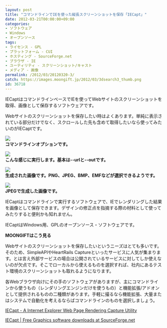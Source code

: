 ```yaml
---
layout: post
title: "コマンドラインでIEを使った縦長スクリーンショットを保存「IECapt」"
date: 2012-03-21T00:00:00+09:00
categories:
- ソフトウェア
- Windows
- オープンソース
tags: 
- ライセンス - GPL
- プラットフォーム - CUI
- ホスティング - SourceForge.net
- ブラウザ - IE
- ユーティリティ - スクリーンショット/キャスト
- メディア - 画像
permalink: /2012/03/20120320-3/
catch: https://images.moongift.jp/2012/03/3dsearch3_thumb.png
id: 36718
---
```

IECaptはコマンドラインベースでIEを使ってWebサイトのスクリーンショットを取得、画像として保存するソフトウェアです。

  
<!--more-->  

Webサイトのスクリーンショットを保存したい時はよくあります。単純に表示されている部分だけでなく、スクロールした先も含めて取得したいなら使ってみたいのがIECaptです。

  

[![](https://images.moongift.jp/2012/03/3dsearch1_thumb.png)](https://images.moongift.jp/2012/03/3dsearch1.png)  
**コマンドラインオプションです。**

  

[![](https://images.moongift.jp/2012/03/3dsearch2_thumb.png)](https://images.moongift.jp/2012/03/3dsearch2.png)  
**こんな感じに実行します。基本は--urlと--outです。**

  

[![](https://images.moongift.jp/2012/03/3dsearch3_thumb.png)](https://images.moongift.jp/2012/03/3dsearch3.png)  
**生成された画像です。PNG、JPEG、BMP、EMFなどが選択できるようです。**

  

[![](https://images.moongift.jp/2012/03/3dsearch4_thumb.png)](https://images.moongift.jp/2012/03/3dsearch4.png)  
**JPEGで生成した画像です。**

  

IECaptはコマンドラインで実行するソフトウェアで、IEでレンダリングした結果を画像として保存できます。デザインの修正点を指摘する際の材料として使ってみたりすると便利かも知れません。

  

IECaptはWindows用、GPLのオープンソース・ソフトウェアです。

  
  
  

**MOONGIFTはこう見る**

  

Webサイトのスクリーンショットを保存したいというニーズはとても多いです。そのため、SimpleAPIやHeartRails Captureといったサービスに人気が集まります。とは言え外部サービスの場合は公開されているサービスに対してしか使えないのが欠点です。そこでローカルから使えるものを選択すれば、社内にあるテスト環境のスクリーンショットも取れるようになります。

  

各Webブラウザ向けにその手のソフトウェアがありますが、主にコマンドラインから使うもの（レンダリングエンジンだけを使うもの）と機能拡張/アドオンとして提供されるものの二種類があります。手軽に撮るなら機能拡張、大量またはシステムで自動化を考えるならばコマンドラインのものを選択しましょう。

  

[IECapt - A Internet Explorer Web Page Rendering Capture Utility](http://iecapt.sourceforge.net/)

  

[IECapt | Free Graphics software downloads at SourceForge.net](http://sourceforge.net/projects/iecapt/)

